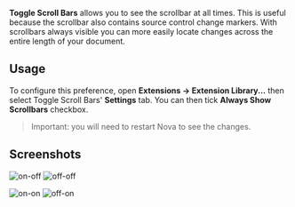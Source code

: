 **Toggle Scroll Bars** allows you to see the scrollbar at all times. This is useful because the scrollbar also contains source control change markers. With scrollbars always visible you can more easily locate changes across the entire length of your document.

## Usage

To configure this preference, open **Extensions → Extension Library...** then select Toggle Scroll Bars' **Settings** tab. You can then tick **Always Show Scrollbars** checkbox.

> Important: you will need to restart Nova to see the changes.

## Screenshots

![on-off](https://raw.githubusercontent.com/gingerbeardman/Toggle-Scroll-Bars/refs/heads/main/scrollbars-on-minimap-off.png) ![off-off](https://raw.githubusercontent.com/gingerbeardman/Toggle-Scroll-Bars/refs/heads/main/scrollbars-off-minimap-off.png) 

![on-on](https://raw.githubusercontent.com/gingerbeardman/Toggle-Scroll-Bars/refs/heads/main/scrollbars-on-minimap-on.png) ![off-on](https://raw.githubusercontent.com/gingerbeardman/Toggle-Scroll-Bars/refs/heads/main/scrollbars-off-minimap-on.png)
